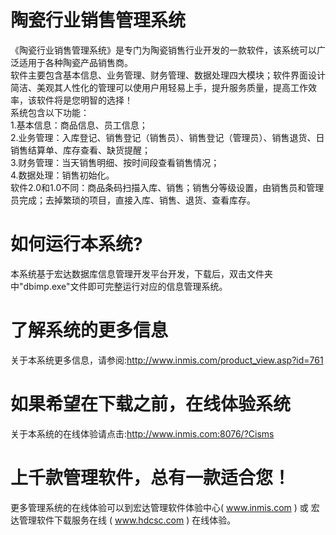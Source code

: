 # 陶瓷行业销售管理系统

《陶瓷行业销售管理系统》是专门为陶瓷销售行业开发的一款软件，该系统可以广泛适用于各种陶瓷产品销售商。  
软件主要包含基本信息、业务管理、财务管理、数据处理四大模块；软件界面设计简洁、美观其人性化的管理可以使用户用轻易上手，提升服务质量，提高工作效率，该软件将是您明智的选择！   
系统包含以下功能：  
 1.基本信息：商品信息、员工信息；  
  2.业务管理：入库登记、销售登记（销售员）、销售登记（管理员）、销售退货、日销售结算单、库存查看、缺货提醒；   
  3.财务管理：当天销售明细、按时间段查看销售情况；   
  4.数据处理：销售初始化。  
  软件2.0和1.0不同：商品条码扫描入库、销售；销售分等级设置，由销售员和管理员完成；去掉繁琐的项目，直接入库、销售、退货、查看库存。

# 如何运行本系统?

本系统基于宏达数据库信息管理开发平台开发，下载后，双击文件夹中"dbimp.exe"文件即可完整运行对应的信息管理系统。

# 了解系统的更多信息

关于本系统更多信息，请参阅:http://www.inmis.com/product_view.asp?id=761

# 如果希望在下载之前，在线体验系统

关于本系统的在线体验请点击:http://www.inmis.com:8076/?Cisms

# 上千款管理软件，总有一款适合您！

更多管理系统的在线体验可以到宏达管理软件体验中心( www.inmis.com ) 或 宏达管理软件下载服务在线 ( www.hdcsc.com ) 在线体验。



